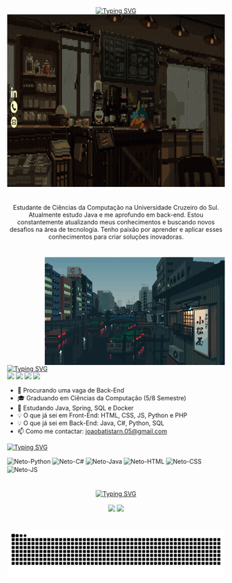 <div align="center">
    <a href="https://git.io/typing-svg"><img src="https://readme-typing-svg.demolab.com?font=Fira+Code&weight=500&size=27&duration=2500&pause=100&color=F7F6AA&center=true&vCenter=true&multiline=true&width=524&height=100&lines=Muito+Prazer;%E2%98%85+Eu+sou+o+Neto+%E2%98%85" alt="Typing SVG" /></a> 
<img align="center" alt="" height="400px" width="900" src="./src/Neto.gif">
    
#

  <p align="center">Estudante de Ciências da Computação na Universidade Cruzeiro do Sul. Atualmente estudo Java e me aprofundo em back-end.
Estou constantemente atualizando meus conhecimentos e buscando novos desafios na área de tecnologia. Tenho paixão por aprender e aplicar esses conhecimentos para criar soluções inovadoras.
</div>

#
<img align="right" alt="" height="250px" src="./src/pixel.gif">
<a href="https://git.io/typing-svg"><img src="https://readme-typing-svg.demolab.com?font=Fira+Code&size=27&duration=2500&pause=100&color=F7F6AA&multiline=true&repeat=false&width=300&height=40&lines=Fale+Comigo" alt="Typing SVG" /></a>

<div align="left"> 
  <a href="https://instagram.com/batistaa.05" target="_blank"><img src="https://img.shields.io/badge/-Instagram-%23E4405F?style=for-the-badge&logo=instagram&logoColor=white" target="_blank"></a>
  <a href = "mailto:joaobatistarn.05@gmail.com"><img src="https://img.shields.io/badge/Gmail-D14836?style=for-the-badge&logo=gmail&logoColor=white" target="_blank"></a>
  <a href = "https://wa.link/focf7d"><img src="https://img.shields.io/badge/WhatsApp-25D366?style=for-the-badge&logo=whatsapp&logoColor=white" target="_blank"></a>
  <a href="https://linkedin.com/in/joaobatistaneto05" target="_blank"><img src="https://img.shields.io/badge/-LinkedIn-%230077B5?style=for-the-badge&logo=linkedin&logoColor=white" target="_blank"></a> 
</div>

- 🔭 Procurando uma vaga de Back-End
- 🎓 Graduando em Ciências da Computação (5/8 Semestre)
- 🌱 Estudando Java, Spring, SQL e Docker
- 💡 O que já sei em Front-End: HTML, CSS, JS, Python e PHP
- 💡 O que já sei em Back-End: Java, C#, Python, SQL
- 📫 Como me contactar: joaobatistarn.05@gmail.com

<a href="https://git.io/typing-svg"><img src="https://readme-typing-svg.demolab.com?font=Fira+Code&size=27&duration=2500&pause=100&color=F7F6AA&multiline=true&repeat=false&width=300&height=40&lines=My+Stack" alt="Typing SVG" /></a>
<div align="left">
  <img align="center" alt="Neto-Python" height="48" width="48" src="https://cdn.jsdelivr.net/gh/devicons/devicon@latest/icons/python/python-original-wordmark.svg" />
  <img align="center" alt="Neto-C#" height="48" width="48"src="https://cdn.jsdelivr.net/gh/devicons/devicon@latest/icons/csharp/csharp-original.svg" />
  <img align="center" alt="Neto-Java" height="48" width="48" src="https://cdn.jsdelivr.net/gh/devicons/devicon@latest/icons/java/java-original-wordmark.svg" />
  <img align="center" alt="Neto-HTML" height="48" width="48" src="https://cdn.jsdelivr.net/gh/devicons/devicon@latest/icons/html5/html5-original-wordmark.svg" />
  <img align="center" alt="Neto-CSS" height="48" width="48" src="https://cdn.jsdelivr.net/gh/devicons/devicon@latest/icons/css3/css3-original-wordmark.svg" />
  <img align="center" alt="Neto-JS" height="47" width="47" src="https://cdn.jsdelivr.net/gh/devicons/devicon@latest/icons/javascript/javascript-original.svg" />
</div>

#
<div style="text-align: center;" align="center">
  <a href="https://git.io/typing-svg"><img src="https://readme-typing-svg.demolab.com?font=Fira+Code&size=27&duration=2500&pause=2500&color=F7F6AA&center=true&multiline=true&width=300&height=40&lines=*+Github+Stats+*" alt="Typing SVG" /></a>
  <br><br>
  <img height="160em" src="https://github-readme-stats.vercel.app/api?username=1NetoDev&hide_title=true&theme=moltack&show_icons=true&include_all_commits=false&locale=pt-br"/>
    
  <img height="160em" src="https://github-readme-mwendwa.vercel.app/api/top-langs/?username=1NetoDev&layout=compact&count_private=true&theme=moltack&locale=pt-br"/>
</div>

#
<picture align="center">
  <source media="(prefers-color-scheme: dark)" srcset="https://raw.githubusercontent.com/1NetoDev/1NetoDev/output/github-contribution-grid-snake-dark.svg">
  <source media="(prefers-color-scheme: light)" srcset="https://raw.githubusercontent.com/1NetoDev/1NetoDev/output/github-contribution-grid-snake-dark.svg">
  <img align="center" alt="github contribution grid snake animation" src="https://raw.githubusercontent.com/1NetoDev/1NetoDev/output/github-contribution-grid-snake.svg">
</picture>
